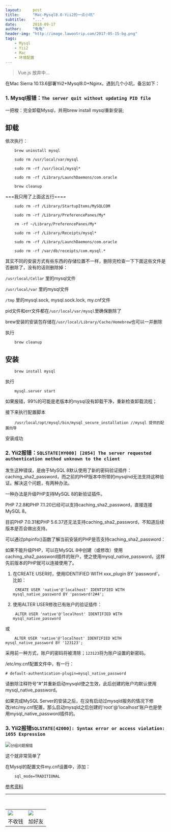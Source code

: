```yaml
---
layout:     post
title:      "Mac-Mysql8.0-Yii2的一点小坑"
subtitle:   "..."
date:       2018-09-17
author:     "龟龟"
header-img: "http://image.lawootrip.com/2017-05-15-bg.png"
tags:
    - Mysql
    - Yii2
    - Mac
    - 环境配置
---
```


>Vue.js 放弃中...

在Mac Sierra 10.13.6部署Yii2+Mysql8.0+Nginx，遇到几个小坑，备忘如下：

### 1. Mysql报错：`The server quit without updating PID file`

一把梭：完全卸载Mysql，并用brew install mysql重新安装;

## 卸载

依次执行：

        brew uninstall mysql 

        sudo rm /usr/local/var/mysql 

        sudo rm -rf /usr/local/mysql* 

        sudo rm -rf /Library/LaunchDaemons/com.oracle 

        brew cleanup 

===我只用了上面这五行==== 

        sudo rm -rf /Library/StartupItems/MySQLCOM 

        sudo rm -rf /Library/PreferencePanes/My* 

        rm -rf ~/Library/PreferencePanes/My* 

        sudo rm -rf /Library/Receipts/mysql* 

        sudo rm -rf /Library/LaunchDaemons/com.oracle 

        sudo rm -rf /var/db/receipts/com.mysql.* 

其实不同的安装方式有些东西的存储位置不一样，删除完检查一下下面这些文件是否删除了，没有的话则删除掉：


`/usr/local/Cellar` 里的mysql文件 

`/usr/local/var` 里的mysql文件 

`/tmp` 里的mysql.sock, mysql.sock.lock, my.cnf文件 

pid文件和err文件都在`/usr/local/var/mysql`里确保删除了 

brew安装的安装包存储在`/usr/local/Library/Cache/Homebrew`也可以一并删除 

执行

        brew cleanup

## 安装

        brew install mysql

执行

        mysql.server start

如果报错，99%的可能是老版本的mysql没有卸载干净，重新检查卸载流程；

接下来执行配置脚本

        /usr/local/opt/mysql/bin/mysql_secure_installation //mysql 提供的配置向导

安装成功


### 2. Yii2报错：`SQLSTATE[HY000] [2054] The server requested authentication method unknown to the client`

发生这种错误，是由于MySQL 8默认使用了新的密码验证插件：caching_sha2_password，而之前的PHP版本中所带的mysqlnd无法支持这种验证。解决这个问题，有两种办法。

一种办法是升级PHP支持MySQL 8的新验证插件。

PHP 7.2.8和PHP 7.1.20已经可以支持caching_sha2_password，直接连接MySQL 8。

目前PHP 7.0.31和PHP 5.6.37还无法支持caching_sha2_password，不知道后续版本是否会做出支持。

可以通过phpinfo()函数了解当前安装的PHP是否支持caching_sha2_password：



如果不能升级PHP，可以在MySQL 8中创建（或修改）使用caching_sha2_password插件的账户，使之使用mysql_native_password，这样先前版本的PHP就可以连接使用了。

1. 在CREATE USER时，使用IDENTIFIED WITH xxx_plugin BY 'password'，比如：

        CREATE USER 'native'@'localhost' IDENTIFIED WITH mysql_native_password BY 'password!2#4';

2. 使用ALTER USER修改已有账户的验证插件：

        ALTER USER 'native'@'localhost' IDENTIFIED WITH mysql_native_password

或

        ALTER USER 'native'@'localhost' IDENTIFIED WITH mysql_native_password BY '123123';

采用前一种方式，账户的密码将被清除；`123123`将为账户设置的新密码。

/etc/my.cnf配置文件中，有一行：

`# default-authentication-plugin=mysql_native_password`

请删除注释符号“#”并重新启动mysqld使之生效，此后创建的账户均默认使用mysql_native_password。

如果完成MySQL Server的安装之后，在没有启动过mysqld服务的情况下修改/etc/my.cnf配置，那么启动mysqld之后创建的'root'@'localhost'账户也是使用mysql_native_password插件的。

### 3. Yii2报错`SQLSTATE[42000]: Syntax error or access violation: 1055 Expression`

![](https://cloud.githubusercontent.com/assets/1667825/15820229/6b9a7286-2be8-11e6-90a7-bf31332dddcf.png)<small class="img-hint">分组问题报错</small>

这个就非常简单了

在Mysql的配置文件my.cnf设置中，添加：

        sql_mode=TRADITIONAL


[参考资料](http://dev.mysql.com/doc/refman/5.7/en/sql-mode.html)


----
<br />
<table border="0">
    <tr border="0">
        <td>
            <img src="http://image.lawootrip.com/0%20%2837%29.gif">
        </td>
        <td>
            <img src="http://image.lawootrip.com/1490924677.png">
        </td>
    </tr>
    <tr>
        <td style="text-align:center">
            <span>不收钱</span>
        </td>
        <td style="text-align:center">
            <span>加好友</span>
        </td>
    </tr>
</table>
